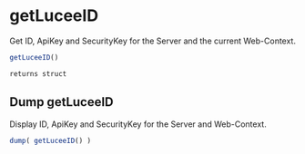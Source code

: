 # getLuceeID

Get ID, ApiKey and SecurityKey for the Server and the current Web-Context.

```javascript
getLuceeID()
```

```javascript
returns struct
```

## Dump getLuceeID

Display ID, ApiKey and SecurityKey for the Server and Web-Context.

```javascript
dump( getLuceeID() )
```

